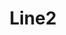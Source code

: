 ---
blog: https://blog.line2.com/
facebook: https://facebook.com/HelloLine2
instagram: https://instagram.com/HelloLine2
linkedin: http://linkedin.com/company/line2
logohandle: line2
sort: line2
title: Line2
twitter: https://x.com/HelloLine2
website: https://www.line2.com/
---
